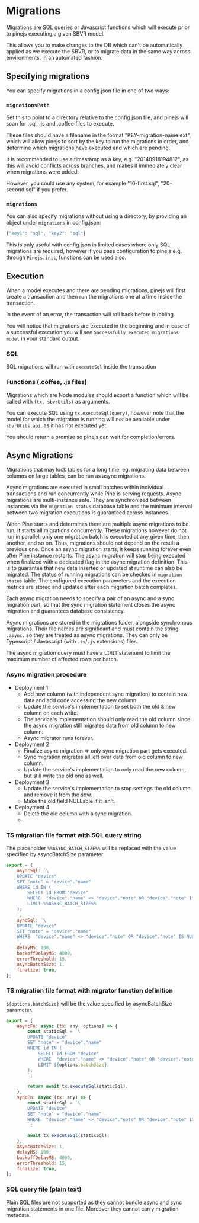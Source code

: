 # Migrations

Migrations are SQL queries or Javascript functions which will execute prior to pinejs executing a given SBVR model.

This allows you to make changes to the DB which can't be automatically applied as we execute the SBVR, or to migrate data in the same way across environments, in an automated fashion.

## Specifying migrations

You can specify migrations in a config.json file in one of two ways:

### `migrationsPath`

Set this to point to a directory relative to the config.json file, and pinejs will scan for .sql, .js and .coffee files to execute.

These files should have a filename in the format "KEY-migration-name.ext", which will allow pinejs to sort by the key to run the migrations in order, and determine which migrations have executed and which are pending.

It is recommended to use a timestamp as a key, e.g. "20140918194812", as this will avoid conflicts across branches, and makes it immediately clear when migrations were added.

However, you could use any system, for example "10-first.sql", "20-second.sql" if you prefer.

### `migrations`

You can also specify migrations without using a directory, by providing an object under `migrations` in config.json:

```javascript
{"key1": "sql", "key2": "sql"}
```

This is only useful with config.json in limited cases where only SQL migrations are required, however if you pass configuration to pinejs e.g. through `Pinejs.init`, functions can be used also.

## Execution

When a model executes and there are pending migrations, pinejs will first create a transaction and then run the migrations one at a time inside the transaction.

In the event of an error, the transaction will roll back before bubbling.

You will notice that migrations are executed in the beginning and in case of a successful execution you will see `Successfully executed migrations model` in your standard output.

### SQL

SQL migrations will run with `executeSql` inside the transaction

### Functions (.coffee, .js files)

Migrations which are Node modules should export a function which will be called with `(tx, sbvrUtils)` as arguments.

You can execute SQL using `tx.executeSql(query)`, however note that the model for which the migration is running will *not* be available under `sbvrUtils.api`, as it has not executed yet.

You should return a promise so pinejs can wait for completion/errors.


## Async Migrations

Migrations that may lock tables for a long time, eg. migrating data between columns on large tables, can be run as async migrations.

Async migrations are executed in small batches within individual transactions and run concurrently while Pine is serving requests. Async migrations are multi-instance safe. They are synchronized between instances via the `migration status` database table and the minimum interval between two migration executions is guaranteed across instances.

When Pine starts and determines there are multiple async migrations to be run, it starts all migrations concurrently. These migrations however do not run in parallel: only one migration batch is executed at any given time, then another, and so on. Thus, migrations should not depend on the result a previous one.
Once an async migration starts, it keeps running forever even after Pine instance restarts. The async migration will stop being executed when finalized with a dedicated flag in the async migration definition. This is to guarantee that new data inserted or updated at runtime can also be migrated. The status of running migrations can be checked in `migration status` table. The configured execution parameters and the execution metrics are stored and updated after each migration batch completes. 

Each async migration needs to specify a pair of an async and a sync migration part, so that the sync migration statement closes the async migration and guarantees database consistency.

Async migrations are stored in the migrations folder, alongside synchronous migrations. Their file names are significant and must contain the string `.async.` so they are treated as async migrations. They can only be Typescript / Javascript (with `.ts`/`.js` extensions) files.

The async migration query must have a `LIMIT` statement to limit the maximum number of affected rows per batch.


### Async migration procedure
* Deployment 1
    - Add new column (with independent sync migration) to contain new data and add code accessing the new column.
    - Update the service's implementation to set both the old & new column on each write.
    - The service's implementation should only read the old column since the async migration still migrates data from old column to new column.
    - Async migrator runs forever.
* Deployment 2
    - Finalize async migration => only sync migration part gets executed.
    - Sync migration migrates all left over data from old column to new column.
    - Update the service's implementation to only read the new column, but still write the old one as well.
* Deployment 3
    - Update the service's implementation to stop settings the old column and remove it from the sbvr.
    - Make the old field NULLable if it isn't.
* Deployment 4
    - Delete the old column with a sync migration.
    - 

### TS migration file format with SQL query string

The placeholder `%%ASYNC_BATCH_SIZE%%` will be replaced with the value specified by asyncBatchSize parameter

``` javascript
export = {
	asyncSql: `\
	UPDATE "device"
	SET "note" = "device"."name"
	WHERE id IN (
		SELECT id FROM "device"
		WHERE  "device"."name" <> "device"."note" OR "device"."note" IS NULL
		LIMIT %%ASYNC_BATCH_SIZE%%
	);
	`,
	syncSql: `\
	UPDATE "device"
	SET "note" = "device"."name"
	WHERE  "device"."name" <> "device"."note" OR "device"."note" IS NULL;
	`,
	delayMS: 100,
	backoffDelayMS: 4000,
	errorThreshold: 15,
	asyncBatchSize: 1,
	finalize: true,
};
```

### TS migration file format with migrator function definition

`${options.batchSize}` will be the value specified by asyncBatchSize parameter.

``` javascript
export = {
	asyncFn: async (tx: any, options) => {
		const staticSql = `\
		UPDATE "device"
		SET "note" = "device"."name"
		WHERE id IN (
			SELECT id FROM "device"
			WHERE  "device"."name" <> "device"."note" OR "device"."note" IS NULL
			LIMIT ${options.batchSize}
		);
        `;

		return await tx.executeSql(staticSql);
	},
	syncFn: async (tx: any) => {
		const staticSql = `\
		UPDATE "device"
		SET "note" = "device"."name"
		WHERE  "device"."name" <> "device"."note" OR "device"."note" IS NULL;
        `;

		await tx.executeSql(staticSql);
	},
	asyncBatchSize: 1,
	delayMS: 100,
	backoffDelayMS: 4000,
	errorThreshold: 15,
	finalize: true,
};

```
### SQL query file (plain text)
Plain SQL files are not supported as they cannot bundle async and sync migration statements in one file. Moreover they cannot carry migration metadata.